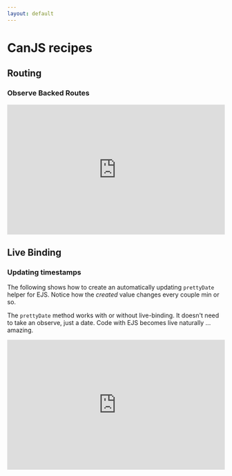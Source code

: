 ```yaml
---
layout: default
---
```


# CanJS recipes

## Routing

### Observe Backed Routes

<iframe style="width: 100%; height: 300px" 
        src="http://jsfiddle.net/YRXHV/7/embedded/" 
        allowfullscreen="allowfullscreen" 
        frameborder="0">JSFiddle</iframe>

## Live Binding

### Updating timestamps

The following shows how to create an automatically updating `prettyDate`
helper for EJS.  Notice how the _created_ value changes every couple min or 
so. 

The `prettyDate` method works with or without live-binding.  It doesn't need to take
an observe, just a date.  Code with EJS becomes live naturally ... amazing.

<iframe style="width: 100%; height: 300px" 
        src="http://jsfiddle.net/qYdwR/36/embedded/" 
        allowfullscreen="allowfullscreen" 
        frameborder="0">JSFiddle</iframe>

